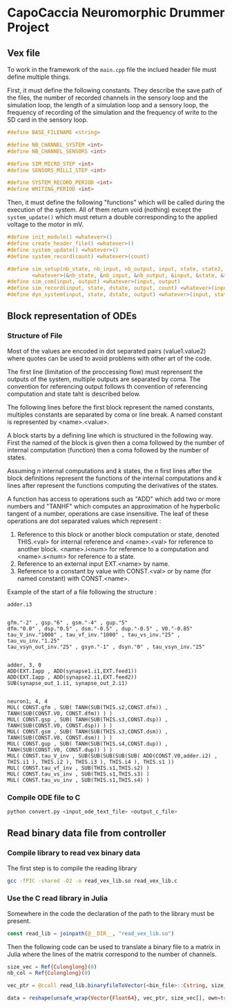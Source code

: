 # CapoCaccia Neuromorphic Drummer Project


## Vex file 


To work in the framework of the `main.cpp` file the inclued header file must define multiple things.

First, it must define the following constants. They describe the save path of the files, the number of recorded channels in the sensory loop and the simulation loop, the length of a simulation loop and a sensory loop, the frequency of recording of the simulation and the frequency of write to the SD card in the sensory loop.
~~~C
#define BASE_FILENAME <string>

#define NB_CHANNEL_SYSTEM <int>
#define NB_CHANNEL_SENSORS <int>

#define SIM_MICRO_STEP <int>
#define SENSORS_MILLI_STEP <int>

#define SYSTEM_RECORD_PERIOD <int>
#define WRITING_PERIOD <int>
~~~

Then, it must define the following "functions" which will be called during the execution of the system. All of them return void (nothing) except the `system_update()` which must return a double corresponding to the applied voltage to the motor in mV.
~~~C
#define init_module() <whatever>()
#define create_header_file() <whatever>()
#define system_update() <whatever>()
#define system_record(count) <whatever>(count)

#define sim_setup(nb_state, nb_input, nb_output, input, state, state2, dstate, dstate2, output) \
        <whatever>(&nb_state, &nb_input, &nb_output, &input, &state, &state2, &dstate, &dstate2, &output)
#define sim_com(input, output) <whatever>(input, output)
#define sim_record(input, state, dstate, output, count) <whatever>(input, state, dstate, output, count)
#define dyn_system(input, state, dstate, output) <whatever>(input, state, dstate, output)
~~~

## Block representation of ODEs


### Structure of File


Most of the values are encoded in dot separated pairs (value1.value2) where quotes can be used to avoid problems with other art of the code.


The first line (limitation of the proccessing flow) must reprensent the outputs of the system, multiple outputs are separated by coma. The convention for referencing output follows th convention of referencing computation and state taht is described below. 


The following lines before the first block represent the named constants, multiples constants are separated by coma or line break. A named constant is represented by \<name>.\<value>.


A block starts by a defining line which is structured in the following way. First the named of the block is given then a coma followed by the number of internal computation (function) then a coma followed by the number of states.


Assuming *n* internal computations and *k* states, the *n* first lines after the block definitions represent the functions of the internal computations and *k* lines after represent the functions computing the derivatives of the states. 


A function has access to operations such as "ADD" which add two or more numbers and "TANHF" which computes an approximation of he hyperbolic tangent of a number, operations are case insensitive. The leaf of these operations are dot separated values which represent :
1. Reference to this block or another block computation or state, denoted THIS.\<val> for internal reference and \<name>.\<val> for reference to another block. \<name>.i\<num> for reference to a computation and \<name>.s\<num> for reference to a state.
2. Reference to an external input EXT.\<name> by name.
3. Reference to a constant by value with CONST.\<val> or by name (for named constant) with CONST.\<name>.


Example of the start of a file following the structure :
~~~Text
adder.i3


gfm."-2" , gsp."6" , gsm."-4" , gup."5" 
dfm."0.0" , dsp."0.5" , dsm."-0.5" , dup."-0.5" , V0."-0.85" 
tau_V_inv."1000" , tau_vf_inv."1000" , tau_vs_inv."25" , tau_vu_inv."1.25"
tau_vsyn_out_inv."25" , gsyn."-1" , dsyn."0" , tau_vsyn_inv."25"


adder, 3, 0
ADD(EXT.Iapp , ADD(synapse1.i1,EXT.feed1))
ADD(EXT.Iapp , ADD(synapse2.i1,EXT.feed2))
SUB(synapse_out_1.i1, synapse_out_2.i1)


neuron1, 4, 4
MUL( CONST.gfm , SUB( TANH(SUB(THIS.s2,CONST.dfm)) , TANH(SUB(CONST.V0, CONST.dfm)) ) )
MUL( CONST.gsp , SUB( TANH(SUB(THIS.s3,CONST.dsp)) , TANH(SUB(CONST.V0, CONST.dsp)) ) )
MUL( CONST.gsm , SUB( TANH(SUB(THIS.s3,CONST.dsm)) , TANH(SUB(CONST.V0, CONST.dsm)) ) )
MUL( CONST.gup , SUB( TANH(SUB(THIS.s4,CONST.dup)) , TANH(SUB(CONST.V0, CONST.dup)) ) )
MUL( CONST.tau_V_inv , SUB(SUB(SUB(SUB(SUB( ADD(CONST.V0,adder.i2) , THIS.i1 ), THIS.i2 ), THIS.i3 ), THIS.i4 ), THIS.s1 ))
MUL( CONST.tau_vf_inv , SUB(THIS.s1,THIS.s2) )
MUL( CONST.tau_vs_inv , SUB(THIS.s1,THIS.s3) )
MUL( CONST.tau_vu_inv , SUB(THIS.s1,THIS.s4) )
~~~


### Compile ODE file to C


~~~Bash
python convert.py <input_ode_text_file> <output_c_file>
~~~


## Read binary data file from controller 


### Compile library to read vex binary data 


The first step is to compile the reading library
~~~Bash
gcc -fPIC -shared -O2 -o read_vex_lib.so read_vex_lib.c
~~~


### Use the C read library in Julia


Somewhere in the code the declaration of the path to the library must be present.
~~~Julia
const read_lib = joinpath(@__DIR__, "read_vex_lib.so")
~~~


Then the following code can be used to translate a binary file to a matrix in Julia where the lines of the matrix correspond to the number of channels.
~~~Julia
size_vec = Ref{Culonglong}(0)
nb_col = Ref{Culonglong}(0)

vec_ptr = @ccall read_lib.binaryfileToVector(<bin_file>::Cstring, size_vec::Ptr{Culonglong}, nb_col::Ptr{Culonglong})::Ptr{Cdouble}

data = reshape(unsafe_wrap(Vector{Float64}, vec_ptr, size_vec[], own=true), Int64(nb_col[]), :)
~~~
